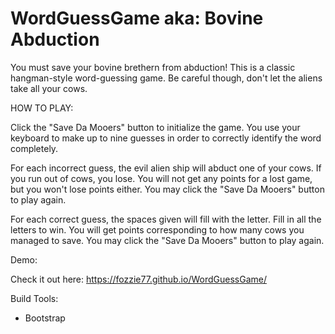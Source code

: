 # WordGuessGame aka: Bovine Abduction

You must save your bovine brethern from abduction! This is a classic hangman-style word-guessing game. Be careful though, don't let the aliens take all your cows.

HOW TO PLAY:

Click the "Save Da Mooers" button to initialize the game. You use your keyboard to make up to nine guesses in order to correctly identify the word completely. 

For each incorrect guess, the evil alien ship will abduct one of your cows. If you run out of cows, you lose. You will not get any points for a lost game, but you won't lose points either. You may click the "Save Da Mooers" button to play again.

For each correct guess, the spaces given will fill with the letter. Fill in all the letters to win. You will get points corresponding to how many cows you managed to save. You may click the "Save Da Mooers" button to play again.

Demo:

Check it out here: https://fozzie77.github.io/WordGuessGame/

Build Tools:

* Bootstrap



